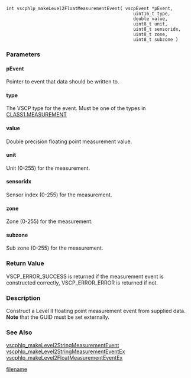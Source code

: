 

```clike
int vscphlp_makeLevel2FloatMeasurementEvent( vscpEvent *pEvent, 
                                                uint16_t type,
                                                double value,
                                                uint8_t unit,
                                                uint8_t sensoridx,
                                                uint8_t zone,
                                                uint8_t subzone )
```

### Parameters

#### pEvent
Pointer to event that data should be written to.

#### type
The VSCP type for the event. Must be one of the types in [CLASS1.MEASUREMENT](https://grodansparadis.gitbooks.io/the-vscp-specification/class1.measurement.html)

#### value
Double precision floating point measurement value.

#### unit
Unit (0-255) for the measurement.

#### sensoridx
Sensor index (0-255) for the measurement.

#### zone
Zone (0-255) for the measurement.

#### subzone
Sub zone (0-255) for the measurement.

### Return Value
VSCP_ERROR_SUCCESS is returned if the measurement event is constructed correctly, VSCP_ERROR_ERROR is returned if not. 

### Description
Construct a Level II floating point measurement event from supplied data. **Note** that the GUID must be set externally. 

### See Also
[vscphlp_makeLevel2StringMeasurementEvent](vscphlp_makelevel2stringmeasurementevent.md)
[vscphlp_makeLevel2StringMeasurementEventEx](vscphlp_makelevel2stringmeasurementeventex.md)
[vscphlp_makeLevel2FloatMeasurementEventEx](vscphlp_makelevel2floatmeasurementeventex.md)



[filename](./bottom_copyright.md ':include')